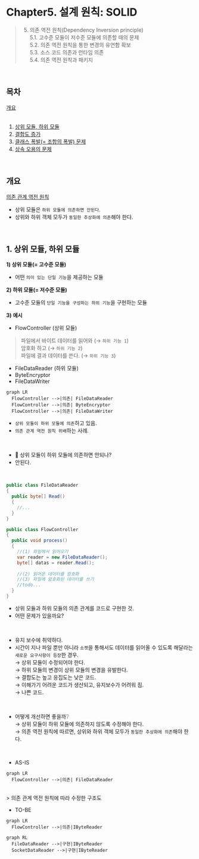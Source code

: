 # Chapter5. 설계 원칙: SOLID

> 5. 의존 역전 원칙(Dependency Inversion principle)   
5.1. 고수준 모듈이 저수준 모듈에 의존할 때의 문제   
5.2. 의존 역전 원칙을 통한 변경의 유연함 확보        
5.3. 소스 코드 의존과 런타임 의존        
5.4. 의존 역전 원칙과 패키지        

</br>

## 목차   

[개요](#개요)  
</br>
1. [상위 모듈, 하위 모듈](#1-상위-모듈-하위-모듈)  
2. [결합도 증가](#2-결합도-증가)  
3. [클래스 폭발(= 조합의 폭발) 문제](#3-클래스-폭발-문제)  
4. [상속 오용의 문제](#4-상속-오용의-문제)  

</br> 

## 개요 	
[의존 관계 역전 원칙](https://ko.wikipedia.org/wiki/%EC%9D%98%EC%A1%B4%EA%B4%80%EA%B3%84_%EC%97%AD%EC%A0%84_%EC%9B%90%EC%B9%99)  

- 상위 모듈은 `하위 모듈에 의존하면 안된다`.   
- 상위와 하위 객체 모두가 `동일한 추상화에 의존`해야 한다.   

</br>

## 1. 상위 모듈, 하위 모듈 
**1) 상위 모듈(= 고수준 모듈)**   
- 어떤 `의미 있는 단일 기능`을 제공하는 모듈  

**2) 하위 모듈(= 저수준 모듈)**   
- 고수준 모듈의 `단일 기능을 구성하는 하위 기능`을 구현하는 모듈  

**3) 예시** 
- FlowController (상위 모듈) 
>파일에서 바이트 데이터를 읽어와 (→ `하위 기능 1`)  
>암호화 하고  (→ `하위 기능 2`)   
>파일에 결과 데이터를 쓴다.    (→ `하위 기능 3`)   

- FileDataReader (하위 모듈)  
- ByteEncryptor   
- FileDataWriter   

```mermaid 
graph LR
  FlowController -->|의존| FileDataReader
  FlowController -->|의존| ByteEncryptor
  FlowController -->|의존| FileDataWriter
```
- `상위 모듈이 하위 모듈에 의존`하고 있음.   
- `의존 관계 역전 원칙 위배`하는 사례.   

</br>

- 🙋 상위 모듈이 하위 모듈에 의존하면 안되나?
- 안된다.   

</br>

```c#
public class FileDataReader
{
  public byte[] Read()
  {
    //...
  }
}

public class FlowController 
{
  public void process()
  {
    //(1) 파일에서 읽어오기
    var reader = new FileDataReader();
    byte[] datas = reader.Read();
    
    //(2) 읽어온 데이터를 암호화 
    //(3) 파일에 암호화된 데이터를 쓰기
    //todo...
  }
}
```

- 상위 모듈과 하위 모듈의 의존 관계를 코드로 구현한 것.    
- 어떤 문제가 있을까요?  

</br>

- 유지 보수에 취약하다.    
- 시간이 지나 파일 뿐만 아니라 `소켓`을 통해서도 데이터를 읽어올 수 있도록 해달라는 `새로운 요구사항이 등장`한 경우.   
→ 상위 모듈이 수정되어야 한다.    
→ 하위 모듈의 변경이 상위 모듈의 변경을 유발한다.   
→ 결합도는 높고 응집도는 낮은 코드.     
→ 이해가기 어려운 코드가 생산되고, 유지보수가 어려워 짐.   
→ 나쁜 코드.     
  
</br>

- 어떻게 개선하면 좋을까❔  
→ 상위 모듈이 하위 모듈에 의존하지 않도록 수정해야 한다.  
→ 의존 역전 원칙에 따르면, 상위와 하위 객체 모두가 `동일한 추상화에 의존`해야 한다.   

</br>

- AS-IS  
```mermaid 
graph LR
  FlowController -->|의존| FileDataReader
```

</br>
> 의존 관계 역전 원칙에 따라 수정한 구조도  
  
- TO-BE
```mermaid 
graph LR
  FlowController -->|의존|IByteReader  
```

```mermaid 
graph RL 
  FileDataReader -->|구현|IByteReader  
  SocketDataReader -->|구현|IByteReader  
```



